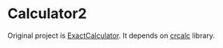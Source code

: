 # Calculator2

Original project is [ExactCalculator](https://android.googlesource.com/platform//packages/apps/ExactCalculator).
It depends on [crcalc](https://android.googlesource.com/platform/external/crcalc) library.
